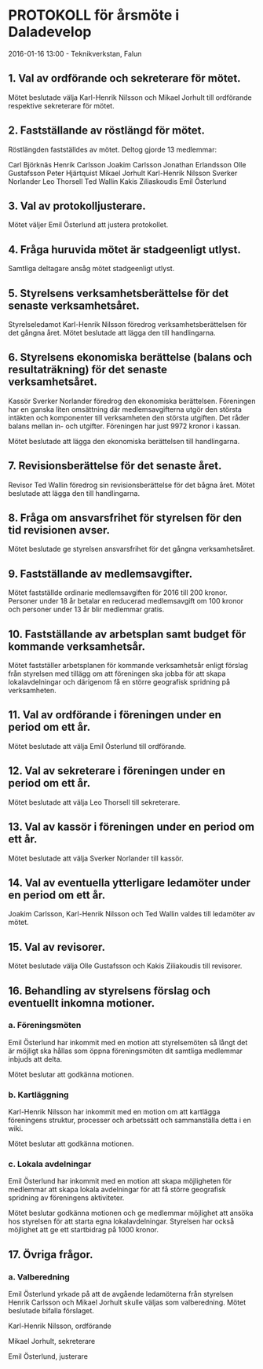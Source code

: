 # PROTOKOLL för årsmöte i Daladevelop
2016-01-16 13:00 - Teknikverkstan, Falun

## 1. Val av ordförande och sekreterare för mötet.
Mötet beslutade välja Karl-Henrik Nilsson och Mikael Jorhult till ordförande respektive sekreterare för mötet.

## 2. Fastställande av röstlängd för mötet.
Röstlängden fastställdes av mötet. Deltog gjorde 13 medlemmar:

Carl Björknäs
Henrik Carlsson
Joakim Carlsson
Jonathan Erlandsson
Olle Gustafsson
Peter Hjärtquist
Mikael Jorhult
Karl-Henrik Nilsson
Sverker Norlander
Leo Thorsell
Ted Wallin
Kakis Ziliaskoudis
Emil Österlund

## 3. Val av protokolljusterare.
Mötet väljer Emil Österlund att justera protokollet.

## 4. Fråga huruvida mötet är stadgeenligt utlyst.
Samtliga deltagare ansåg mötet stadgeenligt utlyst.

## 5. Styrelsens verksamhetsberättelse för det senaste verksamhetsåret.
Styrelseledamot Karl-Henrik Nilsson föredrog verksamhetsberättelsen för det gångna året. Mötet beslutade att lägga den till handlingarna.

## 6. Styrelsens ekonomiska berättelse (balans och resultaträkning) för det senaste verksamhetsåret.
Kassör Sverker Norlander föredrog den ekonomiska berättelsen. Föreningen har en ganska liten omsättning där medlemsavgifterna utgör den största intäkten och komponenter till verksamheten den största utgiften. Det råder balans mellan in- och utgifter. Föreningen har just 9972 kronor i kassan.

Mötet beslutade att lägga den ekonomiska berättelsen till handlingarna.

## 7. Revisionsberättelse för det senaste året.
Revisor Ted Wallin föredrog sin revisionsberättelse för det bågna året. Mötet beslutade att lägga den till handlingarna.

## 8. Fråga om ansvarsfrihet för styrelsen för den tid revisionen avser.
Mötet beslutade ge styrelsen ansvarsfrihet för det gångna verksamhetsåret.

## 9. Fastställande av medlemsavgifter.
Mötet fastställde ordinarie medlemsavgiften för 2016 till 200 kronor. Personer under 18 år betalar en reducerad medlemsavgift om 100 kronor och personer under 13 år blir medlemmar gratis.

## 10. Fastställande av arbetsplan samt budget för kommande verksamhetsår.
Mötet fastställer arbetsplanen för kommande verksamhetsår enligt förslag från styrelsen med tillägg om att föreningen ska jobba för att skapa lokalavdelningar och därigenom få en större geografisk spridning på verksamheten.

## 11. Val av ordförande i föreningen under en period om ett år.
Mötet beslutade att välja Emil Österlund till ordförande.

## 12. Val av sekreterare i föreningen under en period om ett år.
Mötet beslutade att välja Leo Thorsell till sekreterare.

## 13. Val av kassör i föreningen under en period om ett år.
Mötet beslutade att välja Sverker Norlander till kassör.

## 14. Val av eventuella ytterligare ledamöter under en period om ett år.
Joakim Carlsson, Karl-Henrik Nilsson och Ted Wallin valdes till ledamöter av mötet.

## 15. Val av revisorer.
Mötet beslutade välja Olle Gustafsson och Kakis Ziliakoudis till revisorer.

## 16. Behandling av styrelsens förslag och eventuellt inkomna motioner.
### a. Föreningsmöten
Emil Österlund har inkommit med en motion att styrelsemöten så långt det är möjligt ska hållas som öppna föreningsmöten dit samtliga medlemmar inbjuds att delta.

Mötet beslutar att godkänna motionen.

### b. Kartläggning
Karl-Henrik Nilsson har inkommit med en motion om att kartlägga föreningens struktur, processer och arbetssätt och sammanställa detta i en wiki.

Mötet beslutar att godkänna motionen.

### c. Lokala avdelningar
Emil Österlund har inkommit med en motion att skapa möjligheten för medlemmar att skapa lokala avdelningar för att få större geografisk spridning av föreningens aktiviteter.

Mötet beslutar godkänna motionen och ge medlemmar möjlighet att ansöka hos styrelsen för att starta egna lokalavdelningar. Styrelsen har också möjlighet att ge ett startbidrag på 1000 kronor.

## 17. Övriga frågor.
### a. Valberedning
Emil Österlund yrkade på att de avgående ledamöterna från styrelsen Henrik Carlsson och Mikael Jorhult skulle väljas som valberedning. Mötet beslutade bifalla förslaget.




Karl-Henrik Nilsson, ordförande



Mikael Jorhult, sekreterare



Emil Österlund, justerare